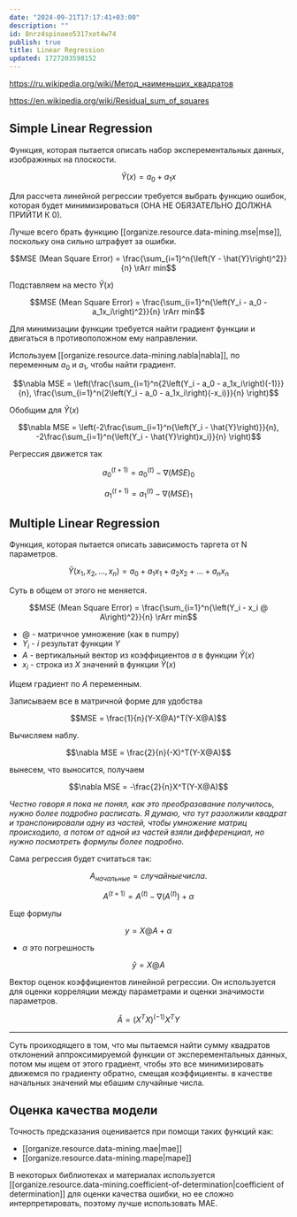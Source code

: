 ```yaml
---
date: "2024-09-21T17:17:41+03:00"
description: ""
id: 8nrz4spinaeo5317xot4w74
publish: true
title: Linear Regression
updated: 1727203598152
---
```


<https://ru.wikipedia.org/wiki/Метод_наименьших_квадратов>

<https://en.wikipedia.org/wiki/Residual_sum_of_squares>

## Simple Linear Regression

Функция, которая пытается описать набор эксперементальных данных, изображнных на плоскости.

$$\hat{Y}(x) = a_0 + a_1x$$

Для рассчета линейной регрессии требуется выбрать функцию ошибок, которая будет минимизироваться (ОНА НЕ ОБЯЗАТЕЛЬНО ДОЛЖНА ПРИЙТИ К 0).

Лучше всего брать функцию [[organize.resource.data-mining.mse|mse]], поскольку она сильно штрафует за ошибки. 

$$MSE (Mean Square Error)  = \frac{\sum_{i=1}^n{\left(Y - \hat{Y}\right)^2}}{n} \rArr min$$

Подставляем на место $\hat{Y}(x)$

$$MSE (Mean Square Error)  = \frac{\sum_{i=1}^n{\left(Y_i - a_0 - a_1x_i\right)^2}}{n} \rArr min$$

Для минимизации функции требуется найти градиент функции и двигаться в противоположном ему направлении. 

Используем [[organize.resource.data-mining.nabla|nabla]], по переменным $a_0$ и $a_1$, чтобы найти градиент.

$$\nabla MSE = \left(\frac{\sum_{i=1}^n{2\left(Y_i - a_0 - a_1x_i\right)(-1)}}{n}, \frac{\sum_{i=1}^n{2\left(Y_i - a_0 - a_1x_i\right)(-x_i)}}{n} \right)$$

Обобщим для $\hat{Y}(x)$

$$\nabla MSE = \left(-2\frac{\sum_{i=1}^n{\left(Y_i - \hat{Y}\right)}}{n}, -2\frac{\sum_{i=1}^n{\left(Y_i - \hat{Y}\right)x_i}}{n} \right)$$

Регрессия движется так

$$a_0^{(t+1)} = a_0^{(t)} - \nabla(MSE)_0$$

$$a_1^{(t+1)} = a_1^{(t)} - \nabla(MSE)_1$$


## Multiple Linear Regression

Функция, которая пытается описать зависимость таргета от N параметров.

$$\hat{Y}(x_1, x_2, ..., x_n) = a_0 + a_1x_1 + a_2x_2 + ... + a_nx_n$$

Суть в общем от этого не меняется.

$$MSE (Mean Square Error)  = \frac{\sum_{i=1}^n{\left(Y_i - x_i @ A\right)^2}}{n} \rArr min$$

- $@$ - матричное умножение (как в numpy)
- $Y_i$ - $i$ результат функции $Y$
- $A$ - вертикальный вектор из коэффициентов $a$ в функции $\hat{Y}(x)$
- $x_i$ - строка из $X$ значений в функции $\hat{Y}(x)$

Ищем градиент по $A$ переменным.

Записываем все в матричной форме для удобства

$$MSE = \frac{1}{n}(Y-X@A)^T(Y-X@A)$$

Вычисляем наблу.

$$\nabla MSE = \frac{2}{n}(-X)^T(Y-X@A)$$

вынесем, что выносится, получаем

$$\nabla MSE = -\frac{2}{n}X^T(Y-X@A)$$

_Честно говоря я пока не понял, как это преобразование получилось, нужно более подробно расписать. 
Я думаю, что тут разолжили квадрат и транспонировали одну из частей, чтобы умножение матриц происходило, а потом от одной из частей взяли дифференциал, но нужно посмотреть формулы более подробно._

Сама регрессия будет считаться так:

$$A_{начальные} = случайные числа.$$

$$A^{(t+1)} = A^{(t)} - \nabla(A^{(t)}) + \alpha$$

Еще формулы

$$y = X@A + \alpha$$

- $\alpha$ это погрешность

$$\hat{y} = X@A$$

Вектор оценок коэффициентов линейной регрессии.
Он используется для оценки корреляции между параметрами и оценки значимости параметров.

$$\hat{A} = (X^{T}X)^{(-1)}X^{T}Y$$

---

Суть проиходящего в том, что  мы пытаемся найти сумму квадратов отклонений аппроксимируемой функции от эксперементальных данных, потом мы ищем от этого градиент, чтобы это все минимизировать движемся по градиенту обратно, смещая коэффициенты. в качестве начальных значений мы ебашим случайные числа.

## Оценка качества модели

Точность предсказания оценивается при помощи таких функций как:

- [[organize.resource.data-mining.mae|mae]]
- [[organize.resource.data-mining.mape|mape]]

В некоторых библиотеках и материалах используется [[organize.resource.data-mining.coefficient-of-determination|coefficient of determination]] для оценки качества ошибки, но ее сложно интерпретировать, поэтому лучше использовать MAE.